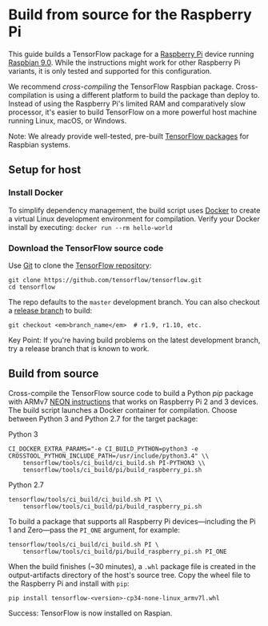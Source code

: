 # Build from source for the Raspberry Pi

This guide builds a TensorFlow package for a
[Raspberry Pi](https://www.raspberrypi.org/) device running
[Raspbian 9.0](https://www.raspberrypi.org/downloads/raspbian/).
While the instructions might work for other Raspberry Pi variants, it is only
tested and supported for this configuration.

We recommend *cross-compiling* the TensorFlow Raspbian package. Cross-compilation
is using a different platform to build the package than deploy to. Instead of
using the Raspberry Pi's limited RAM and comparatively slow processor, it's
easier to build TensorFlow on a more powerful host machine running Linux, macOS,
or Windows.

Note: We already provide well-tested, pre-built [TensorFlow packages](/docs/tensorflow/install/pip)
for Raspbian systems.


## Setup for host

### Install Docker

To simplify dependency management, the build script uses
[Docker](https://docs.docker.com/install/) to create a virtual Linux
development environment for compilation. Verify your Docker install by executing:
`docker run --rm hello-world`

### Download the TensorFlow source code

Use [Git](https://git-scm.com/) to clone the
[TensorFlow repository](https://github.com/tensorflow/tensorflow):

    git clone https://github.com/tensorflow/tensorflow.git
    cd tensorflow

The repo defaults to the `master` development branch. You can also checkout a
[release branch](https://github.com/tensorflow/tensorflow/releases)
to build:

    git checkout <em>branch_name</em>  # r1.9, r1.10, etc.


Key Point: If you're having build problems on the latest development branch, try
a release branch that is known to work.


## Build from source

Cross-compile the TensorFlow source code to build a Python *pip* package with
ARMv7 [NEON instructions](https://developer.arm.com/technologies/neon)
that works on Raspberry Pi 2 and 3 devices. The build script launches a Docker
container for compilation. Choose between Python 3 and Python 2.7 for the target
package:

Python 3

    CI_DOCKER_EXTRA_PARAMS="-e CI_BUILD_PYTHON=python3 -e CROSSTOOL_PYTHON_INCLUDE_PATH=/usr/include/python3.4" \\
        tensorflow/tools/ci_build/ci_build.sh PI-PYTHON3 \\
        tensorflow/tools/ci_build/pi/build_raspberry_pi.sh

Python 2.7

    tensorflow/tools/ci_build/ci_build.sh PI \\
        tensorflow/tools/ci_build/pi/build_raspberry_pi.sh

To build a package that supports all Raspberry Pi devices—including the Pi 1 and
Zero—pass the `PI_ONE` argument, for example:

    tensorflow/tools/ci_build/ci_build.sh PI \
        tensorflow/tools/ci_build/pi/build_raspberry_pi.sh PI_ONE

When the build finishes (~30 minutes), a `.whl` package file is created in the
output-artifacts directory of the host's source tree. Copy the wheel file to the
Raspberry Pi and install with `pip`:

    pip install tensorflow-<version>-cp34-none-linux_armv7l.whl

Success: TensorFlow is now installed on Raspian.
